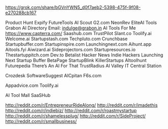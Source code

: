 https://grok.com/share/bGVnYWN5_d0f7aeb2-5398-475f-9f08-e270288cb167

Product Hunt
Expify
FutureTools
AI Scout
G2.com
NeonRev
EliteAI Tools
Grabon AI Directory	Email: indulge@grabon.in
AI Tools For Me
https://www.capterra.com/
Saashub.com
TrustPilot
Slant.co
Toolify.ai
Welcome.ai
Startupstash.com
Techpluto.com
Crunchbase
Startupbuffer.com
Startupinspire.com
Launchingnext.com
Aihunt.app
Aitools.fyi
Aiwizard.ai
Sideprojectors.com
Startupresources.io
Thestartuppitch.com
Dev.to
Betalist
Hacker News
Indie Hackers
Launching Next
Startup Buffer
BetaPage
StartupBlink
KillerStartups
AItoolhunt
Futurepedia
There’s An AI For That
TrustRadius
AI Valley
IT Central Station

Crozdesk
SoftwareSuggest
AICpitan
F6s.com

Appadvice.com
Toolify.ai

AI Tool Mall
SaaSHub

http://reddit.com/r/EntrepreneurRideAlong/
http://reddit.com/r/imadethis
http://reddit.com/r/indiebiz/
http://reddit.com/r/roastmystartup
http://reddit.com/r/shamelessplug/
http://reddit.com/r/SideProject/
http://reddit.com/r/smallbusiness/


